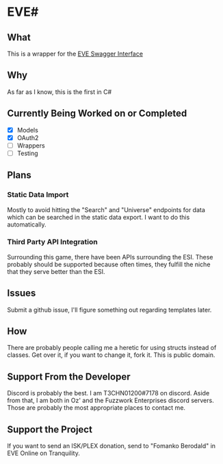 # EVE#

## What

This is a wrapper for the [EVE Swagger Interface](https://esi.evetech.net)

## Why

As far as I know, this is the first in C#

## Currently Being Worked on or Completed

- [x] Models
- [x] OAuth2
- [ ] Wrappers
- [ ] Testing

## Plans

### Static Data Import

Mostly to avoid hitting the "Search" and "Universe" endpoints for data which can be searched in the static data export. I want to do this automatically.

### Third Party API Integration

Surrounding this game, there have been APIs surrounding the ESI. These probably should be supported because often times, they fulfill the niche that they serve better than the ESI.

## Issues

Submit a github issue, I'll figure something out regarding templates later.

## How

There are probably people calling me a heretic for using structs instead of classes. Get over it, if you want to change it, fork it. This is public domain.

## Support From the Developer

Discord is probably the best. I am T3CHN01200#7178 on discord. Aside from that, I am both in Oz' and the Fuzzwork Enterprises discord servers. Those are probably the most appropriate places to contact me.

## Support the Project

If you want to send an ISK/PLEX donation, send to "Fomanko Berodald" in EVE Online on Tranquility.